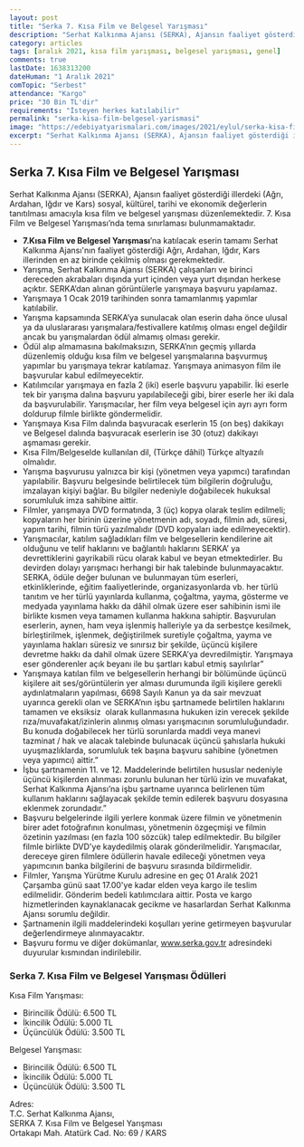 ```yaml
---
layout: post
title: "Serka 7. Kısa Film ve Belgesel Yarışması"
description: "Serhat Kalkınma Ajansı (SERKA), Ajansın faaliyet gösterdiği illerdeki (Ağrı, Ardahan, Iğdır ve Kars) sosyal, kültürel, tarihi ve ekonomik değerlerin tanıtılması amacıyla kısa film ve belgesel yarışması düzenlemektedir. 7. Kısa Film ve Belgesel Yarışması’nda tema sınırlaması bulunmamaktadır. "
category: articles
tags: [aralık 2021, kısa film yarışması, belgesel yarışması, genel]
comments: true
lastDate: 1638313200 
dateHuman: "1 Aralık 2021"
comTopic: "Serbest"
attendance: "Kargo"
price: "30 Bin TL'dir"
requirements: "İsteyen herkes katılabilir"
permalink: "serka-kisa-film-belgesel-yarismasi"
image: "https://edebiyatyarismalari.com/images/2021/eylul/serka-kisa-film-belgesel-yarismasi.jpg"
excerpt: "Serhat Kalkınma Ajansı (SERKA), Ajansın faaliyet gösterdiği illerdeki (Ağrı, Ardahan, Iğdır ve Kars) sosyal, kültürel, tarihi ve ekonomik değerlerin tanıtılması amacıyla kısa film ve belgesel yarışması düzenlemektedir. 7. Kısa Film ve Belgesel Yarışması’nda tema sınırlaması bulunmamaktadır. "
---
```


## Serka 7. Kısa Film ve Belgesel Yarışması
Serhat Kalkınma Ajansı (SERKA), Ajansın faaliyet gösterdiği illerdeki (Ağrı, Ardahan, Iğdır ve Kars) sosyal, kültürel, tarihi ve ekonomik değerlerin tanıtılması amacıyla kısa film ve belgesel yarışması düzenlemektedir. 7. Kısa Film ve Belgesel Yarışması’nda tema sınırlaması bulunmamaktadır.  

- **7.Kısa Film ve Belgesel Yarışması**’na katılacak eserin tamamı Serhat Kalkınma Ajansı'nın faaliyet gösterdiği Ağrı, Ardahan, Iğdır, Kars illerinden en az birinde çekilmiş olması gerekmektedir.
- Yarışma, Serhat Kalkınma Ajansı (SERKA) çalışanları ve birinci dereceden akrabaları dışında yurt içinden veya yurt dışından herkese açıktır. SERKA’dan alınan görüntülerle yarışmaya başvuru yapılamaz.
- Yarışmaya 1 Ocak 2019 tarihinden sonra tamamlanmış yapımlar katılabilir.
- Yarışma kapsamında SERKA’ya sunulacak olan eserin daha önce ulusal ya da uluslararası yarışmalara/festivallere katılmış olması engel değildir ancak bu yarışmalardan ödül almamış olması gerekir.
- Ödül alıp almamasına bakılmaksızın, SERKA’nın geçmiş yıllarda düzenlemiş olduğu kısa film ve belgesel yarışmalarına başvurmuş yapımlar bu yarışmaya tekrar katılamaz. Yarışmaya animasyon film ile başvurular kabul edilmeyecektir. 
- Katılımcılar yarışmaya en fazla 2 (iki) eserle başvuru yapabilir. İki eserle tek bir yarışma dalına başvuru yapılabileceği gibi, birer eserle her iki dala da başvurulabilir. Yarışmacılar, her film veya belgesel için ayrı ayrı form doldurup filmle birlikte göndermelidir.
- Yarışmaya Kısa Film dalında başvuracak eserlerin 15 (on beş) dakikayı ve Belgesel dalında başvuracak eserlerin ise 30 (otuz) dakikayı aşmaması gerekir.  
- Kısa Film/Belgeselde kullanılan dil, (Türkçe dâhil) Türkçe altyazılı olmalıdır. 
- Yarışma başvurusu yalnızca bir kişi (yönetmen veya yapımcı) tarafından yapılabilir. Başvuru belgesinde belirtilecek tüm bilgilerin doğruluğu, imzalayan kişiyi bağlar. Bu bilgiler nedeniyle doğabilecek hukuksal sorumluluk imza sahibine aittir.
- Filmler, yarışmaya DVD formatında, 3 (üç) kopya olarak teslim edilmeli; kopyaların her birinin üzerine yönetmenin adı, soyadı, filmin adı, süresi, yapım tarihi, filmin türü yazılmalıdır (DVD kopyaları iade edilmeyecektir). 
- Yarışmacılar, katılım sağladıkları film ve belgesellerin kendilerine ait olduğunu ve telif haklarını ve bağlantılı haklarını SERKA’ ya  devrettiklerini gayrikabili rücu olarak kabul ve beyan etmektedirler. Bu devirden dolayı yarışmacı herhangi bir hak talebinde bulunmayacaktır. SERKA, ödüle değer bulunan ve bulunmayan tüm eserleri, etkinliklerinde, eğitim faaliyetlerinde, organizasyonlarda vb. her türlü tanıtım ve her türlü yayınlarda kullanma, çoğaltma, yayma, gösterme ve medyada yayınlama hakkı da dâhil olmak üzere eser sahibinin ismi ile birlikte kısmen veya tamamen kullanma hakkına sahiptir. Başvurulan eserlerin, aynen, ham veya işlenmiş halleriyle ya da serbestçe kesilmek, birleştirilmek, işlenmek, değiştirilmek suretiyle çoğaltma, yayma ve yayınlama hakları süresiz ve sınırsız bir şekilde, üçüncü kişilere devretme hakkı da dahil olmak üzere SERKA’ya devredilmiştir. Yarışmaya eser gönderenler açık beyanı ile bu şartları kabul etmiş sayılırlar”
- Yarışmaya katılan film ve belgesellerin herhangi bir bölümünde üçüncü kişilere ait ses/görüntülerin yer alması durumunda ilgili kişilere gerekli aydınlatmaların yapılması, 6698 Sayılı Kanun ya da sair mevzuat uyarınca gerekli olan ve SERKA’nın işbu şartnamede belirtilen haklarını tamamen ve eksiksiz  olarak kullanmasına hukuken izin verecek şekilde rıza/muvafakat/izinlerin alınmış olması yarışmacının sorumluluğundadır. Bu konuda doğabilecek her türlü sorunlarda maddi veya manevi tazminat / hak ve alacak talebinde bulunacak üçüncü şahıslarla hukuki uyuşmazlıklarda, sorumluluk tek başına başvuru sahibine (yönetmen veya yapımcı) aittir.”
- İşbu şartnamenin 11. ve 12. Maddelerinde belirtilen hususlar nedeniyle üçüncü kişilerden alınması zorunlu bulunan her türlü izin ve muvafakat, Serhat Kalkınma Ajansı’na işbu şartname uyarınca belirlenen tüm kullanım haklarını sağlayacak şekilde temin edilerek başvuru dosyasına eklenmek zorundadır.”
- Başvuru belgelerinde ilgili yerlere konmak üzere filmin ve yönetmenin birer adet fotoğrafının konulması, yönetmenin özgeçmişi ve filmin özetinin yazılması (en fazla 100 sözcük) talep edilmektedir. Bu bilgiler filmle birlikte DVD'ye kaydedilmiş olarak gönderilmelidir. Yarışmacılar, dereceye giren filmlere ödüllerin havale edileceği yönetmen veya yapımcının banka bilgilerini de başvuru sırasında bildirmelidir. 
- Filmler, Yarışma Yürütme Kurulu adresine en geç 01 Aralık 2021 Çarşamba günü saat 17.00'ye kadar elden veya kargo ile teslim edilmelidir. Gönderim bedeli katılımcılara aittir. Posta ve kargo hizmetlerinden kaynaklanacak gecikme ve hasarlardan Serhat Kalkınma Ajansı sorumlu değildir.  
- Şartnamenin ilgili maddelerindeki koşulları yerine getirmeyen başvurular değerlendirmeye alınmayacaktır.
- Başvuru formu ve diğer dokümanlar, www.serka.gov.tr adresindeki duyurular kısmından indirilebilir.

### Serka 7. Kısa Film ve Belgesel Yarışması Ödülleri
Kısa Film Yarışması:        			 		
- Birincilik Ödülü: 6.500 TL
- İkincilik Ödülü: 5.000 TL
- Üçüncülük Ödülü: 3.500 TL
  
Belgesel Yarışması:  
- Birincilik Ödülü: 6.500 TL 	
- İkincilik Ödülü: 5.000 TL
- Üçüncülük Ödülü: 3.500 TL

Adres:  
T.C. Serhat Kalkınma Ajansı,  
SERKA 7. Kısa Film ve Belgesel Yarışması  
Ortakapı Mah. Atatürk Cad. No: 69 / KARS  
